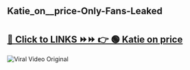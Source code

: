 
 ## Katie_on__price-Only-Fans-Leaked

# <h2><a href="https://clipsfans.com/Katie_on__price&ref=git">🔗 Click to LINKS ⏩⏩ 👉 🟢 Katie on  price </a></h2>

<a href="https://clipsfans.com/Katie_on__price&ref=git" rel="nofollow" data-target="animated-image.originalLink"><img src="https://i.ibb.co.com/xMMVF88/686577567.gif" alt="Viral Video Original" style="max-width: 100%; display: inline-block;" data-target="animated-image.originalImage"></a>
